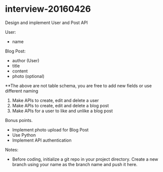 # interview-20160426

Design and implement User and Post API
 
User:
- name
 
Blog Post:
- author (User)
- title
- content
- photo (optional)
 
**The above are not table schema, you are free to add new fields or use different naming
 
1. Make APIs to create, edit and delete a user
2. Make APIs to create, edit and delete a blog post
3. Make APIs for a user to like and unlike a blog post
 
Bonus points.
- Implement photo upload for Blog Post
- Use Python
- Implement API authentication

Notes:
- Before coding, initialize a git repo in your project directory. Create a new branch using your name as the branch name and push it here.
